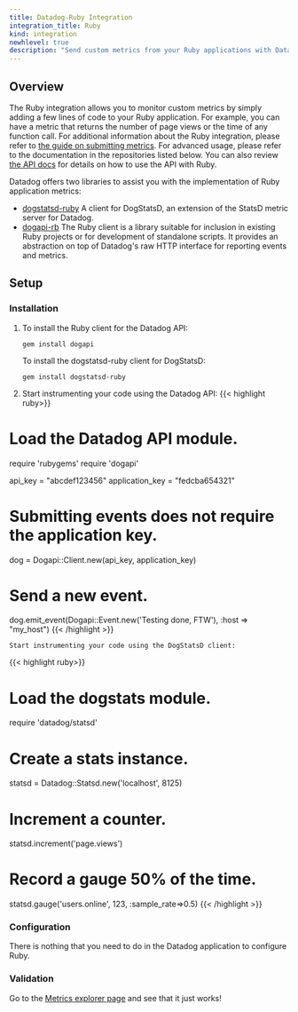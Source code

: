 ```yaml
---
title: Datadog-Ruby Integration
integration_title: Ruby
kind: integration
newhlevel: true
description: "Send custom metrics from your Ruby applications with Datadog client libraries."
---
```


## Overview

The Ruby integration allows you to monitor custom metrics by simply adding a few lines of code to your Ruby application. For example, you can have a metric that returns the number of page views or the time of any function call. For additional information about the Ruby integration, please refer to [the guide on submitting metrics](/guides/metrics). For advanced usage, please refer to the documentation in the repositories listed below. You can also review [the API docs](/api) for details on how to use the API with Ruby.

Datadog offers two libraries to assist you with the implementation of Ruby application metrics:

* [dogstatsd-ruby](https://github.com/DataDog/dogstatsd-ruby) A client for DogStatsD, an extension of the StatsD metric server for Datadog.
* [dogapi-rb](https://github.com/DataDog/dogapi-rb) The Ruby client is a library suitable for inclusion in existing Ruby projects or for development of standalone scripts. It provides an abstraction on top of Datadog's raw HTTP interface for reporting events and metrics.

## Setup
### Installation

1.  To install the Ruby client for the Datadog API:

        gem install dogapi

    To install the dogstatsd-ruby client for DogStatsD:

        gem install dogstatsd-ruby

2.  Start instrumenting your code using the Datadog API:
{{< highlight ruby>}}
# Load the Datadog API module.
require 'rubygems'
require 'dogapi'

api_key = "abcdef123456"
application_key = "fedcba654321"

# Submitting events does not require the application key.
dog = Dogapi::Client.new(api_key, application_key)

# Send a new event.
dog.emit_event(Dogapi::Event.new('Testing done, FTW'), :host => "my_host")
{{< /highlight >}}

    Start instrumenting your code using the DogStatsD client:
{{< highlight ruby>}}
# Load the dogstats module.
require 'datadog/statsd'

# Create a stats instance.
statsd = Datadog::Statsd.new('localhost', 8125)

# Increment a counter.
statsd.increment('page.views')

# Record a gauge 50% of the time.
statsd.gauge('users.online', 123, :sample_rate=>0.5)
{{< /highlight >}}

### Configuration

There is nothing that you need to do in the Datadog application to configure Ruby.

### Validation

Go to the [Metrics explorer page](https://app.datadoghq.com/metric/explorer) and see that it just works!
